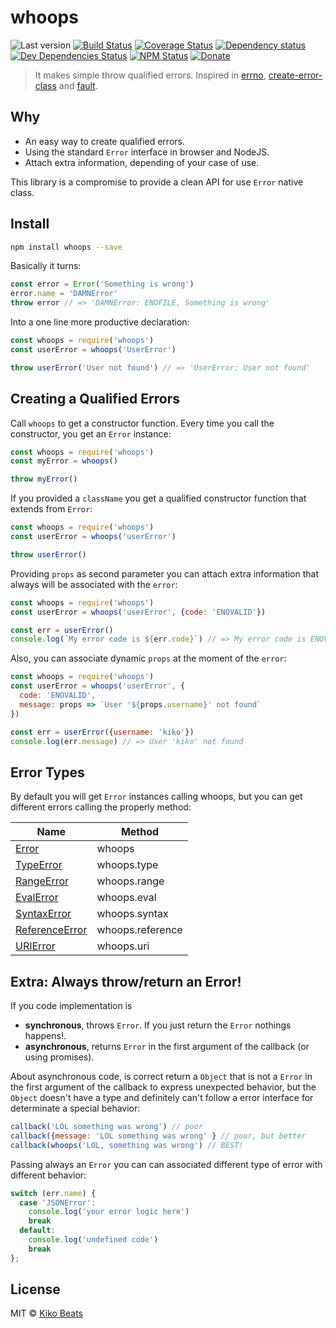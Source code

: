 # whoops

![Last version](https://img.shields.io/github/tag/Kikobeats/whoops.svg?style=flat-square)
[![Build Status](http://img.shields.io/travis/Kikobeats/whoops/master.svg?style=flat-square)](https://travis-ci.org/Kikobeats/whoops)
[![Coverage Status](https://img.shields.io/coveralls/Kikobeats/whoops.svg?style=flat-square)](https://coveralls.io/github/Kikobeats/whoops)
[![Dependency status](http://img.shields.io/david/Kikobeats/whoops.svg?style=flat-square)](https://david-dm.org/Kikobeats/whoops)
[![Dev Dependencies Status](http://img.shields.io/david/dev/Kikobeats/whoops.svg?style=flat-square)](https://david-dm.org/Kikobeats/whoops#info=devDependencies)
[![NPM Status](http://img.shields.io/npm/dm/whoops.svg?style=flat-square)](https://www.npmjs.org/package/whoops)
[![Donate](https://img.shields.io/badge/donate-paypal-blue.svg?style=flat-square)](https://paypal.me/kikobeats)

> It makes simple throw qualified errors. Inspired in [errno](https://github.com/rvagg/node-errno), [create-error-class](https://github.com/floatdrop/create-error-class) and [fault](https://github.com/wooorm/fault).

## Why

- An easy way to create qualified errors.
- Using the standard `Error` interface in browser and NodeJS.
- Attach extra information, depending of your case of use.

This library is a compromise to provide a clean API for use `Error` native class.

## Install

```bash
npm install whoops --save
```

Basically it turns:

```js
const error = Error('Something is wrong')
error.name = 'DAMNError'
throw error // => 'DAMNError: ENOFILE, Something is wrong'
```

Into a one line more productive declaration:

```js
const whoops = require('whoops')
const userError = whoops('UserError')

throw userError('User not found') // => 'UserError: User not found'
```

## Creating a Qualified Errors

Call `whoops` to get a constructor function. Every time you call the constructor, you get an `Error` instance:

```js
const whoops = require('whoops')
const myError = whoops()

throw myError()
```

If you provided a `className` you get a qualified constructor function that extends from `Error`:

```js
const whoops = require('whoops')
const userError = whoops('userError')

throw userError()
```

Providing `props` as second parameter you can attach extra information that always will be associated with the `error`:

```js
const whoops = require('whoops')
const userError = whoops('userError', {code: 'ENOVALID'})

const err = userError()
console.log(`My error code is ${err.code}`) // => My error code is ENOVALID
```

Also, you can associate dynamic `props` at the moment of the `error`:

```js
const whoops = require('whoops')
const userError = whoops('userError', {
  code: 'ENOVALID',
  message: props => `User '${props.username}' not found`
})

const err = userError({username: 'kiko'})
console.log(err.message) // => User 'kiko' not found
```

## Error Types

By default you will get `Error` instances calling whoops, but you can get different errors calling the properly method:

| Name           | Method           |
|----------------|------------------|
| [Error](https://developer.mozilla.org/en-US/docs/Web/JavaScript/Reference/Global_Objects/Error)          | whoops           |
| [TypeError](https://developer.mozilla.org/en-US/docs/Web/JavaScript/Reference/Global_Objects/TypeError)      | whoops.type      |
| [RangeError](https://developer.mozilla.org/en-US/docs/Web/JavaScript/Reference/Global_Objects/RangeError)     | whoops.range     |
| [EvalError](https://developer.mozilla.org/en-US/docs/Web/JavaScript/Reference/Global_Objects/EvalError)      | whoops.eval      |
| [SyntaxError](https://developer.mozilla.org/en-US/docs/Web/JavaScript/Reference/Global_Objects/SyntaxError)    | whoops.syntax    |
| [ReferenceError](https://developer.mozilla.org/en-US/docs/Web/JavaScript/Reference/Global_Objects/ReferenceError) | whoops.reference |
| [URIError](https://developer.mozilla.org/en-US/docs/Web/JavaScript/Reference/Global_Objects/URIError)       | whoops.uri       |

## Extra: Always throw/return an Error!

If you code implementation is

- **synchronous**, throws `Error`. If you just return the `Error` nothings happens!.
- **asynchronous**, returns `Error` in the first argument of the callback (or using promises).

About asynchronous code, is correct return a `Object` that is not a `Error` in the first argument of the callback to express unexpected behavior, but the `Object` doesn't have a type and definitely can't  follow a error interface for determinate a special behavior:

```js
callback('LOL something was wrong') // poor
callback({message: 'LOL something was wrong' } // poor, but better
callback(whoops('LOL, something was wrong') // BEST!
```

Passing always an `Error` you can can associated different type of error with different behavior:

```js
switch (err.name) {
  case 'JSONError':
    console.log('your error logic here')
    break
  default:
    console.log('undefined code')
    break
};
```

## License

MIT © [Kiko Beats](http://www.kikobeats.com)
